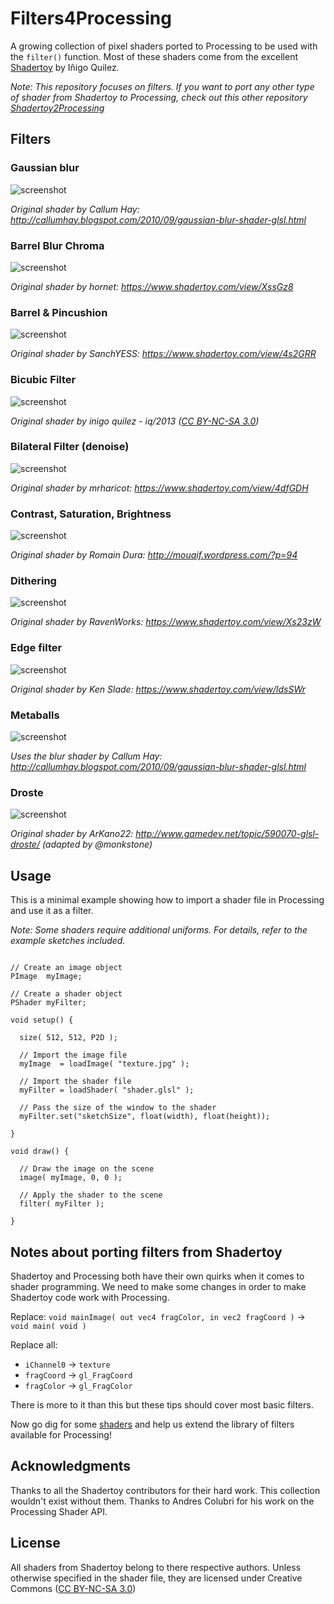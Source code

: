 Filters4Processing
==================

A growing collection of pixel shaders ported to Processing to be used with the `filter()` function. Most of these shaders come from the excellent [Shadertoy](https://www.shadertoy.com) by Iñigo Quilez.

*Note: This repository focuses on filters. If you want to port any other type of shader from Shadertoy to Processing, check out this other repository [Shadertoy2Processing](https://github.com/SableRaf/Shadertoy2Processing)*

## Filters

### Gaussian blur
![screenshot](https://github.com/SableRaf/Filters4Processing/blob/master/screenshots/GaussianBlur.jpg)

_Original shader by Callum Hay: http://callumhay.blogspot.com/2010/09/gaussian-blur-shader-glsl.html_

### Barrel Blur Chroma
![screenshot](https://github.com/SableRaf/Filters4Processing/blob/master/screenshots/BarrelBlurChroma.jpg) 

_Original shader by hornet: https://www.shadertoy.com/view/XssGz8_

### Barrel & Pincushion
![screenshot](https://github.com/SableRaf/Filters4Processing/blob/master/screenshots/BarrelPincushion.png)

_Original shader by SanchYESS: https://www.shadertoy.com/view/4s2GRR_

### Bicubic Filter
![screenshot](https://github.com/SableRaf/Filters4Processing/blob/master/screenshots/Bicubic.jpg)

_Original shader by inigo quilez - iq/2013 ([CC BY-NC-SA 3.0](https://creativecommons.org/licenses/by-nc-sa/3.0/))_

### Bilateral Filter (denoise)
![screenshot](https://github.com/SableRaf/Filters4Processing/blob/master/screenshots/Bilateral.jpg)

_Original shader by mrharicot: https://www.shadertoy.com/view/4dfGDH_

### Contrast, Saturation, Brightness
![screenshot](https://github.com/SableRaf/Filters4Processing/blob/master/screenshots/ConSatBri.jpg)

_Original shader by Romain Dura: http://mouaif.wordpress.com/?p=94_

### Dithering
![screenshot](https://github.com/SableRaf/Filters4Processing/blob/master/screenshots/Dithering.jpg)

_Original shader by RavenWorks: https://www.shadertoy.com/view/Xs23zW_

### Edge filter
![screenshot](https://github.com/SableRaf/Filters4Processing/blob/master/screenshots/Edge.jpg)

_Original shader by Ken Slade: https://www.shadertoy.com/view/ldsSWr_

### Metaballs
![screenshot](https://github.com/SableRaf/Filters4Processing/blob/master/screenshots/Metaballs.jpg)

_Uses the blur shader by Callum Hay: http://callumhay.blogspot.com/2010/09/gaussian-blur-shader-glsl.html_

### Droste
![screenshot](https://github.com/SableRaf/Filters4Processing/blob/master/screenshots/Droste.png)

_Original shader by ArKano22: http://www.gamedev.net/topic/590070-glsl-droste/ (adapted by @monkstone)_

## Usage

This is a minimal example showing how to import a shader file in Processing and use it as a filter.

*Note: Some shaders require additional uniforms. For details, refer to the example sketches included.*

```Processing

// Create an image object
PImage  myImage;

// Create a shader object
PShader myFilter;

void setup() {

  size( 512, 512, P2D );

  // Import the image file
  myImage  = loadImage( "texture.jpg" );

  // Import the shader file
  myFilter = loadShader( "shader.glsl" );

  // Pass the size of the window to the shader
  myFilter.set("sketchSize", float(width), float(height));

}

void draw() {

  // Draw the image on the scene
  image( myImage, 0, 0 );

  // Apply the shader to the scene
  filter( myFilter );

}
```

## Notes about porting filters from Shadertoy

Shadertoy and Processing both have their own quirks when it comes to shader programming. We need to make some changes in order to make Shadertoy code work with Processing.

Replace:
`void mainImage( out vec4 fragColor, in vec2 fragCoord )` -> `void main( void )`

Replace all:
* `iChannel0` -> `texture`
* `fragCoord` -> `gl_FragCoord`
* `fragColor` -> `gl_FragColor`

There is more to it than this but these tips should cover most basic filters.

Now go dig for some [shaders](https://www.shadertoy.com/results?query=filter) and help us extend the library of filters available for Processing!

## Acknowledgments
Thanks to all the Shadertoy contributors for their hard work. This collection wouldn't exist without them. Thanks to Andres Colubri for his work on the Processing Shader API.

## License
All shaders from Shadertoy belong to there respective authors. Unless otherwise specified in the shader file, they are licensed under Creative Commons ([CC BY-NC-SA 3.0](http://creativecommons.org/licenses/by-nc-sa/3.0/deed.en_US))
